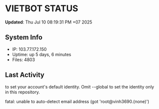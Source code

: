 # VIETBOT STATUS
**Updated**: Thu Jul 10 08:19:31 PM +07 2025

## System Info
- IP: 103.77.172.150
- Uptime: up 5 days, 6 minutes
- Files: 4803

## Last Activity

to set your account's default identity.
Omit --global to set the identity only in this repository.

fatal: unable to auto-detect email address (got 'root@vinh3690.(none)')
